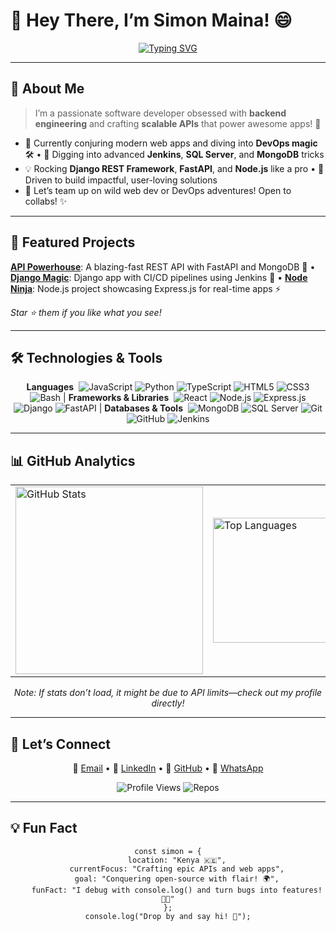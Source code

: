 # 👋 Hey There, I’m Simon Maina! 😄

<div align="center">
  
  [![Typing SVG](https://readme-typing-svg.herokuapp.com?font=Fira+Code&pause=1000&color=FF6B6B¢er=true&vCenter=true&width=435&lines=Software+Dev+from+Kenya;Backend+Wizard+🎩;API+Enthusiast;Always+Leveling+Up+💡)](https://git.io/typing-svg)
  
</div>

---

## 🚀 About Me

> I’m a passionate software developer obsessed with **backend engineering** and crafting **scalable APIs** that power awesome apps! 🌟

- 🔭 Currently conjuring modern web apps and diving into **DevOps magic** 🛠️ • 🌱 Digging into advanced **Jenkins**, **SQL Server**, and **MongoDB** tricks
- 💡 Rocking **Django REST Framework**, **FastAPI**, and **Node.js** like a pro • 🎯 Driven to build impactful, user-loving solutions
- 🤝 Let’s team up on wild web dev or DevOps adventures! Open to collabs! ✨

---

## 🌟 Featured Projects

**[API Powerhouse](https://github.com/maina2/api-powerhouse)**: A blazing-fast REST API with FastAPI and MongoDB 🚀 • **[Django Magic](https://github.com/maina2/django-magic)**: Django app with CI/CD pipelines using Jenkins 🐍 • **[Node Ninja](https://github.com/maina2/node-ninja)**: Node.js project showcasing Express.js for real-time apps ⚡

*Star ⭐ them if you like what you see!*

---

## 🛠️ Technologies & Tools

<div align="center">

**Languages**  ![JavaScript](https://img.shields.io/badge/JavaScript-%23F7DF1E.svg?&style=flat-square&logo=javascript&logoColor=black) ![Python](https://img.shields.io/badge/Python-%233776AB.svg?&style=flat-square&logo=python&logoColor=white) ![TypeScript](https://img.shields.io/badge/TypeScript-%23007ACC.svg?&style=flat-square&logo=typescript&logoColor=white) ![HTML5](https://img.shields.io/badge/HTML5-%23E34F26.svg?&style=flat-square&logo=html5&logoColor=white) ![CSS3](https://img.shields.io/badge/CSS3-%231572B6.svg?&style=flat-square&logo=css3&logoColor=white) ![Bash](https://img.shields.io/badge/Bash-%234EAA25.svg?&style=flat-square&logo=gnu-bash&logoColor=white) | **Frameworks & Libraries**  ![React](https://img.shields.io/badge/React-%2361DAFB.svg?&style=flat-square&logo=react&logoColor=black) ![Node.js](https://img.shields.io/badge/Node.js-%23339933.svg?&style=flat-square&logo=nodedotjs&logoColor=white) ![Express.js](https://img.shields.io/badge/Express.js-%23000000.svg?&style=flat-square&logo=express&logoColor=white) ![Django](https://img.shields.io/badge/Django-%23092E20.svg?&style=flat-square&logo=django&logoColor=white) ![FastAPI](https://img.shields.io/badge/FastAPI-%23009688.svg?&style=flat-square&logo=fastapi&logoColor=white) | **Databases & Tools**  ![MongoDB](https://img.shields.io/badge/MongoDB-%2347A248.svg?&style=flat-square&logo=mongodb&logoColor=white) ![SQL Server](https://img.shields.io/badge/SQL%20Server-%23CC2927.svg?&style=flat-square&logo=microsoftsqlserver&logoColor=white) ![Git](https://img.shields.io/badge/Git-%23F05032.svg?&style=flat-square&logo=git&logoColor=white) ![GitHub](https://img.shields.io/badge/GitHub-%23181717.svg?&style=flat-square&logo=github&logoColor=white) ![Jenkins](https://img.shields.io/badge/Jenkins-%23D24939.svg?&style=flat-square&logo=jenkins&logoColor=white)

</div>

---

## 📊 GitHub Analytics

<div align="center">

<table>
  <tr>
    <td><img src="https://github-readme-stats.vercel.app/api?username=maina2&show_icons=true&theme=dracula&hide_border=true&bg_color=0D1117&title_color=FF6B6B&icon_color=F8D866&count_private=true&include_all_commits=true" width="300" alt="GitHub Stats"></td>
    <td><img src="https://github-readme-stats.vercel.app/api/top-langs/?username=maina2&layout=compact&theme=dracula&hide_border=true&bg_color=0D1117&title_color=FF6B6B&text_color=FFFFFF&langs_count=6" width="200" alt="Top Languages"></td>
    <td><img src="https://github-readme-streak-stats.herokuapp.com/?user=maina2&theme=dracula&hide_border=true&background=0D1117" width="300" alt="GitHub Streak"></td>
  </tr>
</table>

*Note: If stats don’t load, it might be due to API limits—check out my profile directly!*

</div>

---

## 🤝 Let’s Connect

<div align="center">

📧 [Email](mailto:chanzusimon6@gmail.com) • 💼 [LinkedIn](https://linkedin.com/in/YOUR_LINKEDIN) • 🐙 [GitHub](https://github.com/maina2) • 💬 [WhatsApp](https://wa.me/717417314)

![Profile Views](https://komarev.com/ghpvc/?username=maina2&color=blueviolet&style=flat-square) ![Repos](https://img.shields.io/badge/dynamic/json?color=00C851&label=Repos&query=%24.public_repos&url=https%3A%2F%2Fapi.github.com%2Fusers%2Fmaina2&style=flat-square)

</div>

---

## 💡 Fun Fact

<div align="center">

```
const simon = {
    location: "Kenya 🇰🇪",
    currentFocus: "Crafting epic APIs and web apps",
    goal: "Conquering open-source with flair! 🌍",
    funFact: "I debug with console.log() and turn bugs into features! 🐛😂"
};
console.log("Drop by and say hi! 👋");
